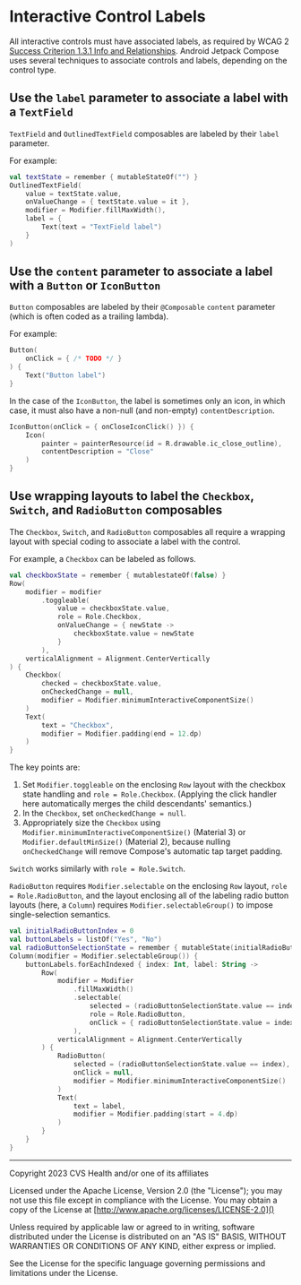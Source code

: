 # Interactive Control Labels
All interactive controls must have associated labels, as required by WCAG 2 [Success Criterion 1.3.1 Info and Relationships](https://www.w3.org/TR/WCAG21/#info-and-relationships). Android Jetpack Compose uses several techniques to associate controls and labels, depending on the control type.

## Use the `label` parameter to associate a label with a `TextField`

`TextField` and `OutlinedTextField` composables are labeled by their `label` parameter.

For example:

```kotlin
val textState = remember { mutableStateOf("") }
OutlinedTextField(
    value = textState.value,
    onValueChange = { textState.value = it },
    modifier = Modifier.fillMaxWidth(),
    label = {
        Text(text = "TextField label")
    }
)
```

## Use the `content` parameter to associate a label with a `Button` or `IconButton`

`Button` composables are labeled by their `@Composable` `content` parameter (which is often coded as a trailing lambda). 

For example:

```kotlin
Button(
    onClick = { /* TODO */ }
) {
    Text("Button label")
}
```

In the case of the `IconButton`, the label is sometimes only an icon, in which case, it must also have a non-null (and non-empty) `contentDescription`.

```kotlin
IconButton(onClick = { onCloseIconClick() }) {
    Icon(
        painter = painterResource(id = R.drawable.ic_close_outline),
        contentDescription = "Close"
    )
}
```

## Use wrapping layouts to label the `Checkbox`, `Switch`, and `RadioButton` composables

The `Checkbox`, `Switch`, and `RadioButton` composables all require a wrapping layout with special coding to associate a label with the control.

For example, a `Checkbox` can be labeled as follows.

```kotlin
val checkboxState = remember { mutablestateOf(false) }
Row(
    modifier = modifier
        .toggleable(
            value = checkboxState.value,
            role = Role.Checkbox,
            onValueChange = { newState -> 
                checkboxState.value = newState
            } 
        ),
    verticalAlignment = Alignment.CenterVertically
) {
    Checkbox(
        checked = checkboxState.value,
        onCheckedChange = null,
        modifier = Modifier.minimumInteractiveComponentSize()
    )
    Text(
        text = "Checkbox", 
        modifier = Modifier.padding(end = 12.dp)
    )
}
```

The key points are:
1. Set `Modifier.toggleable` on the enclosing `Row` layout with the checkbox state handling and `role = Role.Checkbox`. (Applying the click handler here automatically merges the child descendants' semantics.)
2. In the `Checkbox`, set `onCheckedChange = null`.
3. Appropriately size the `Checkbox` using `Modifier.minimumInteractiveComponentSize()` (Material 3) or `Modifier.defaultMinSize()` (Material 2), because nulling `onCheckedChange` will remove Compose's automatic tap target padding.  

`Switch` works similarly with `role = Role.Switch`.

`RadioButton` requires `Modifier.selectable` on the enclosing `Row` layout, `role = Role.RadioButton`, and the layout enclosing all of the labeling radio button layouts (here, a `Column`) requires `Modifier.selectableGroup()` to impose single-selection semantics.

```kotlin
val initialRadioButtonIndex = 0
val buttonLabels = listOf("Yes", "No")
val radioButtonSelectionState = remember { mutableState(initialRadioButtonIndex) }
Column(modifier = Modifier.selectableGroup()) {
    buttonLabels.forEachIndexed { index: Int, label: String ->
        Row(
            modifier = Modifier
                .fillMaxWidth()
                .selectable(
                    selected = (radioButtonSelectionState.value == index),
                    role = Role.RadioButton,
                    onClick = { radioButtonSelectionState.value = index }
                ),
            verticalAlignment = Alignment.CenterVertically
        ) {
            RadioButton(
                selected = (radioButtonSelectionState.value == index),
                onClick = null,
                modifier = Modifier.minimumInteractiveComponentSize()
            )
            Text(
                text = label, 
                modifier = Modifier.padding(start = 4.dp)
            )
        }
    }
}
```

----

Copyright 2023 CVS Health and/or one of its affiliates

Licensed under the Apache License, Version 2.0 (the "License");
you may not use this file except in compliance with the License.
You may obtain a copy of the License at
[http://www.apache.org/licenses/LICENSE-2.0]()

Unless required by applicable law or agreed to in writing, software
distributed under the License is distributed on an "AS IS" BASIS,
WITHOUT WARRANTIES OR CONDITIONS OF ANY KIND, either express or implied.

See the License for the specific language governing permissions and
limitations under the License.
